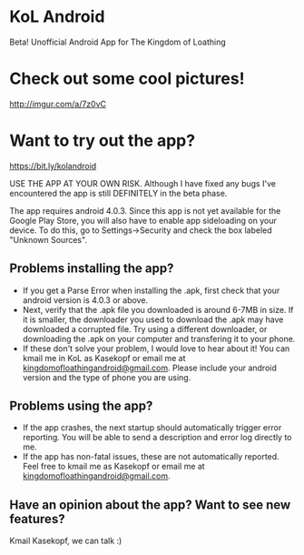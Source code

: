 # KoL Android
Beta! Unofficial Android App for The Kingdom of Loathing

# Check out some cool pictures!
http://imgur.com/a/7z0vC

# Want to try out the app?
https://bit.ly/kolandroid

USE THE APP AT YOUR OWN RISK. Although I have fixed any bugs I've encountered the app is still DEFINITELY in the beta phase.

The app requires android 4.0.3. Since this app is not yet available for the Google Play Store, you will also have to enable app sideloading on your device. To do this, go to Settings->Security and check the box labeled "Unknown Sources".

## Problems installing the app?
* If you get a Parse Error when installing the .apk, first check that your android version is 4.0.3 or above.
* Next, verify that the .apk file you downloaded is around 6-7MB in size. If it is smaller, the downloader you used to download the .apk may have downloaded a corrupted file. Try using a different downloader, or downloading the .apk on your computer and transfering it to your phone.
* If these don't solve your problem, I would love to hear about it! You can kmail me in KoL as Kasekopf or email me at kingdomofloathingandroid@gmail.com. Please include your android version and the type of phone you are using.

## Problems using the app?
* If the app crashes, the next startup should automatically trigger error reporting. You will be able to send a description and error log directly to me.
* If the app has non-fatal issues, these are not automatically reported. Feel free to kmail me as Kasekopf or email me at kingdomofloathingandroid@gmail.com.

## Have an opinion about the app? Want to see new features?
Kmail Kasekopf, we can talk :)
